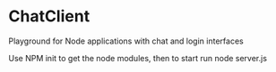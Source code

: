 # ChatClient
Playground for Node applications with chat and login interfaces

Use NPM init to get the node modules, then to start run node server.js
